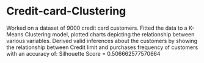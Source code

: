 # Credit-card-Clustering
Worked on a dataset of 9000 credit card customers. Fitted the data to a K-Means Clustering model, plotted charts depicting the relationship between various variables.
Derived valid inferences about the customers by showing the relationship between Credit limit and purchases frequency of customers with an accuracy of:
Silhouette Score = 0.506662577570664
